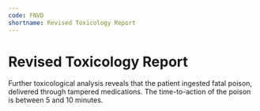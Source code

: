 ```yaml
---
code: FNVD
shortname: Revised Toxicology Report
---
```


# Revised Toxicology Report

Further toxicological analysis reveals that the patient ingested fatal poison, delivered through tampered medications. The time-to-action of the poison is between 5 and 10 minutes.
